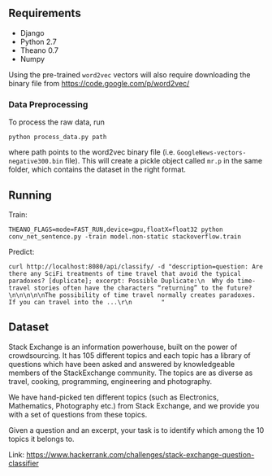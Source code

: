 
## Requirements

- Django
- Python 2.7
- Theano 0.7
- Numpy

Using the pre-trained `word2vec` vectors will also require downloading the binary file from
https://code.google.com/p/word2vec/

### Data Preprocessing
To process the raw data, run

```
python process_data.py path
```

where path points to the word2vec binary file (i.e. `GoogleNews-vectors-negative300.bin` file). 
This will create a pickle object called `mr.p` in the same folder, which contains the dataset
in the right format.

## Running

Train:

```
THEANO_FLAGS=mode=FAST_RUN,device=gpu,floatX=float32 python conv_net_sentence.py -train model.non-static stackoverflow.train
```

Predict:

```
curl http://localhost:8080/api/classify/ -d "description=question: Are there any SciFi treatments of time travel that avoid the typical paradoxes? [duplicate]; excerpt: Possible Duplicate:\n  Why do time-travel stories often have the characters “returning” to the future?  \n\n\n\n\nThe possibility of time travel normally creates paradoxes. If you can travel into the ...\r\n        "
```

## Dataset

Stack Exchange is an information powerhouse, built on the power of crowdsourcing. It has 105 different topics and each topic has a library of questions which have been asked and answered by knowledgeable members of the StackExchange community. The topics are as diverse as travel, cooking, programming, engineering and photography.

We have hand-picked ten different topics (such as Electronics, Mathematics, Photography etc.) from Stack Exchange, and we provide you with a set of questions from these topics.

Given a question and an excerpt, your task is to identify which among the 10 topics it belongs to.

Link: https://www.hackerrank.com/challenges/stack-exchange-question-classifier
